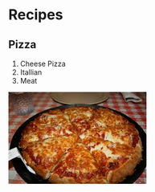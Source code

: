 Recipes
=======

Pizza
-----

1. Cheese Pizza
1. Itallian
1. Meat

![This is a Pizza](/pizza.jpg "Grand Pizza")
